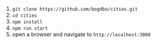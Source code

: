 1. `git clone https://github.com/bogdbo/cities.git`
2. `cd cities`
3. `npm install`
4. `npm run start`
5. open a browser and navigate to `http://localhost:3000`